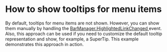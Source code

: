 # How to show tooltips for menu items


<p>By default, tooltips for menu items are not shown. However, you can show them manually by handling the <a href="http://documentation.devexpress.com/#WindowsForms/DevExpressXtraBarsBarManager_HighlightedLinkChangedtopic">BarManager.HighlightedLinkChanged </a> event. Also, this approach  can be used if you need to customize the default tooltip representation and show, for example, a SuperTip. This example demonstrates this approach in action.</p>

<br/>


